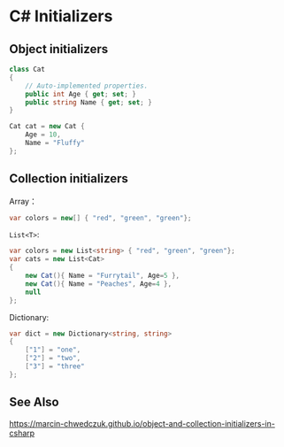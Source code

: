# C# Initializers

## Object initializers

```cs
class Cat
{
    // Auto-implemented properties.
    public int Age { get; set; }
    public string Name { get; set; }
}

Cat cat = new Cat {
    Age = 10,
    Name = "Fluffy"
};
```

## Collection initializers

Array：

```cs
var colors = new[] { "red", "green", "green"};
```

`List<T>`:

```cs
var colors = new List<string> { "red", "green", "green"};
var cats = new List<Cat>
{
    new Cat(){ Name = "Furrytail", Age=5 },
    new Cat(){ Name = "Peaches", Age=4 },
    null
};
```

Dictionary:

```cs
var dict = new Dictionary<string, string>
{
    ["1"] = "one",
    ["2"] = "two",
    ["3"] = "three"
};
```


## See Also

<https://marcin-chwedczuk.github.io/object-and-collection-initializers-in-csharp>
